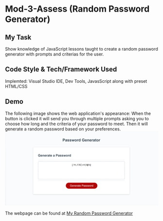 # Mod-3-Assess (Random Password Generator)

## My Task
Show knowledge of JavaScript lessons taught to create a random password generator with prompts and criterias for the user.

## Code Style & Tech/Framework Used
Implemted: Visual Studio IDE, Dev Tools, JavasScript along with preset HTML/CSS



## Demo
The following image shows the web application's appearance:
When the button is clicked it will send you through multiple prompts asking you to choose how long and the criteria of your password to meet.
Then it will generate a random password based on your preferences.
![Image showing Random Password Generators function.](/Assets/ReadmeSS.png)

The webpage can be found at [My Random Password Generator](https://seropyan1995.github.io/Mod-3-Assess/)

